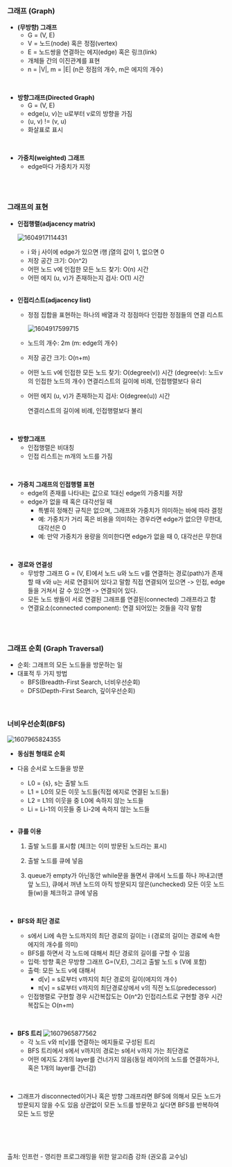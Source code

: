 ### 그래프 (Graph)

- **(무방향) 그래프** 
  - G = (V, E)
  - V = 노드(node) 혹은 정점(vertex)
  - E = 노드쌍을 연결하는 에지(edge) 혹은 링크(link)
  - 개체들 간의 이진관계를 표현
  - n = |V|, m = |E| (n은 정점의 개수, m은 에지의 개수)

<br/>

- **방향그래프(Directed Graph)** 
  - G = (V, E)
  - edge(u, v)는 u로부터 v로의 방향을 가짐
  - (u, v) != (v, u)
  - 화살표로 표시

<br/>

- **가중치(weighted) 그래프**
  - edge마다 가중치가 지정

<br/><br/>

### **그래프의 표현**

- **인접행렬(adjacency matrix)**

  ![1604917114431](https://user-images.githubusercontent.com/33548856/102020923-aa4aaa80-3dbf-11eb-8ef0-7e4ce4027642.png)

  - i 와 j 사이에 edge가 있으면 i행 j열의 값이 1, 없으면 0
  - 저장 공간 크기: O(n^2)
  - 어떤 노드 v에 인접한 모든 노드 찾기: O(n) 시간
  - 어떤 에지 (u, v)가 존재하는지 검사: O(1) 시간

  <br/>

- **인접리스트(adjacency list)**

  - 정점 집합을 표현하는 하나의 배열과 각 정점마다 인접한 정점들의 연결 리스트

    ![1604917599715](https://user-images.githubusercontent.com/33548856/102020942-c2bac500-3dbf-11eb-8996-8b72e1938615.png)

  - 노드의 개수: 2m (m: edge의 개수)

  - 저장 공간 크기: O(n+m)

  - 어떤 노드 v에 인접한 모든 노드 찾기: O(degree(v)) 시간
    (degree(v): 노드v의 인접한 노드의 개수)
연결리스트의 길이에 비례, 인접행렬보다 유리
    
  - 어떤 에지 (u, v)가 존재하는지 검사: O(degree(u)) 시간
    
    
    연결리스트의 길이에 비례, 인접행렬보다 불리

<br/>

- **방향그래프**
  - 인접행렬은 비대칭
  - 인접 리스트는 m개의 노드를 가짐

<br/>

- **가중치 그래프의 인접행렬 표현**
  - edge의 존재를 나타내는 값으로 1대신 edge의 가중치를 저장
  - edge가 없을 때 혹은 대각선일 때
    - 특별히 정해진 규칙은 없으며, 그래프와 가중치가 의미하는 바에 따라 결정
    - 예: 가중치가 거리 혹은 비용을 의미하는 경우라면 edge가 없으먄 무한대, 대각선은 0
    - 예: 만약 가중치가 용량을 의미한다면 edge가 없을 때 0, 대각선은 무한대

<br/>

- **경로와 연결성**
  - 무방향 그래프 G = (V, E)에서 노드 u와 노드 v를 연결하는 경로(path)가 존재할 때 v와 u는 서로 연결되어 있다고 말함
    직접 연결되어 있으면 -> 인접, edge들을 거쳐서 갈 수 있으면 -> 연결되어 있다.
  - 모든 노드 쌍들이 서로 연결된 그래프를 연결된(connected) 그래프라고 함
  - 연결요소(connected component): 연결 되어있는 것들을 각각 말함

<br/><br/>



### 그래프 순회 (Graph Traversal)

- 순회: 그래프의 모든 노드들을 방문하는 일
- 대표적 두 가지 방법
  - BFS(Breadth-First Search, 너비우선순회)
  - DFS(Depth-First Search, 깊이우선순회)

<br/>

### 너비우선순회(BFS)

![1607965824355](C:\Users\LEE\AppData\Roaming\Typora\typora-user-images\1607965824355.png)

- **동심원 형태로 순회**

- 다음 순서로 노드들을 방문

  - L0 = {s}, s는 출발 노드
  - L1 = L0의 모든 이웃 노드들(직접 에지로 연결된 노드들)
  - L2 = L1의 이웃을 중 L0에 속하지 않는 노드들
  - Li = Li-1의 이웃들 중 Li-2에 속하지 않는 노드들

  <br/>

- **큐를 이용**

  1. 출발 노드를 표시함 (체크는 이미 방문된 노드라는 표시)

  2. 출발 노드를 큐에 넣음

  3. queue가 empty가 아닌동안 while문을 돌면서 
     큐에서 노드를 하나 꺼내고(맨 앞 노드), 큐에서 꺼낸 노드의 아직 방문되지 않은(unchecked) 모든 이웃 노드들(w)을 체크하고 큐에 넣음

     <br/>

- **BFS와 최단 경로**
  - s에서 Li에 속한 노드까지의 최단 경로의 길이는 i (경로의 길이는 경로에 속한 에지의 개수를 의미)
  - BFS를 하면서 각 노드에 대해서 최단 경로의 길이를 구할 수 있음
  - 입력: 방향 혹은 무방향 그래프 G=(V,E), 그리고 출발 노드 s (V에 포함)
  - 출력: 모든 노드 v에 대해서
    - d[v] = s로부터 v까지의 최단 경로의 길이(에지의 개수)
    - π[v] = s로부터 v까지의 최단경로상에서 v의 직전 노드(predecessor)
  - 인접행렬로 구현할 경우 시간복잡도는 O(n^2)
    인접리스트로 구현할 경우 시간복잡도는 O(n+m)

<br/>

- **BFS 트리**
  ![1607965877562](C:\Users\LEE\AppData\Roaming\Typora\typora-user-images\1607965877562.png)
  - 각 노드 v와 π[v]를 연결하는 에지들로 구성된 트리
  - BFS 트리에서 s에서 v까지의 경로는 s에서 v까지 가는 최단경로
  - 어떤 에지도 2개의 layer를 건너가지 않음(동일 레이어의 노드를 연결하거나, 혹은 1개의 layer를 건너감)

<br/>

- 그래프가 disconnected이거나 혹은 방향 그래프라면 BFS에 의해서 모든 노드가 방문되지 않을 수도 있음
  상관없이 모든 노드를 방문하고 싶다면 BFS를 반복하여 모든 노드 방문



<br/><br/><br/>

출처: 인프런 - 영리한 프로그래밍을 위한 알고리즘 강좌 (권오흠 교수님)
